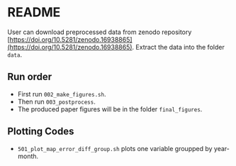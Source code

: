 # README


User can download preprocessed data from zenodo repository [https://doi.org/10.5281/zenodo.16938865](https://doi.org/10.5281/zenodo.16938865). Extract the data into the folder `data`.


## Run order

- First run `002_make_figures.sh`.
- Then run `003_postprocess`.
- The produced paper figures will be in the folder `final_figures`.



## Plotting Codes

- `501_plot_map_error_diff_group.sh` plots one variable groupped by year-month.
